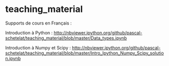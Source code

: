 # teaching_material

Supports de cours en Français : 

Introduction à Python :
http://nbviewer.ipython.org/github/pascal-schetelat/teaching_material/blob/master/Data_types.ipynb

Introduction à Numpy et Scipy : 
http://nbviewer.ipython.org/github/pascal-schetelat/teaching_material/blob/master/Intro_Ipython_Numpy_Scipy_solution.ipynb
